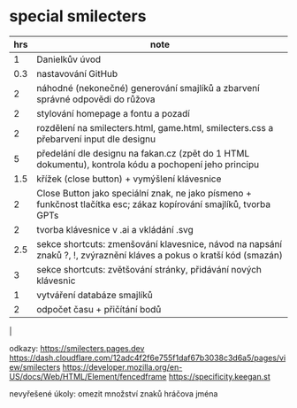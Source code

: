 # special smilecters

| hrs | note
| --- | ---
| 1   |  Danielkův úvod
| 0.3 |  nastavování GitHub
| 2   |  náhodné (nekonečné) generování smajlíků a zbarvení správné odpovědi do růžova
| 2   |  stylování homepage a fontu a pozadí
| 2   |  rozdělení na smilecters.html, game.html, smilecters.css a přebarvení input dle designu
| 5   |  předelání dle designu na fakan.cz (zpět do 1 HTML dokumentu), kontrola kódu a pochopení jeho principu
| 1.5 |  křížek (close button) + vymýšlení klávesnice
| 2   |  Close Button jako speciální znak, ne jako písmeno + funkčnost tlačítka esc; zákaz kopírování smajlíků, tvorba GPTs
| 2   |  tvorba klávesnice v .ai a vkládání .svg
| 2.5 |  sekce shortcuts: zmenšování klavesnice, návod na napsání znaků ?, !, zvýraznění kláves a pokus o kratší kód (smazán)
| 3   |  sekce shortcuts: zvětšování stránky, přidávání nových klávesnic
| 1   |  vytváření databáze smajlíků
| 2   |  odpočet času + přičítání bodů
|

odkazy:
https://smilecters.pages.dev
https://dash.cloudflare.com/12adc4f2f6e755f1daf67b3038c3d6a5/pages/view/smilecters
https://developer.mozilla.org/en-US/docs/Web/HTML/Element/fencedframe
https://specificity.keegan.st

nevyřešené úkoly:
omezit množství znaků hráčova jména